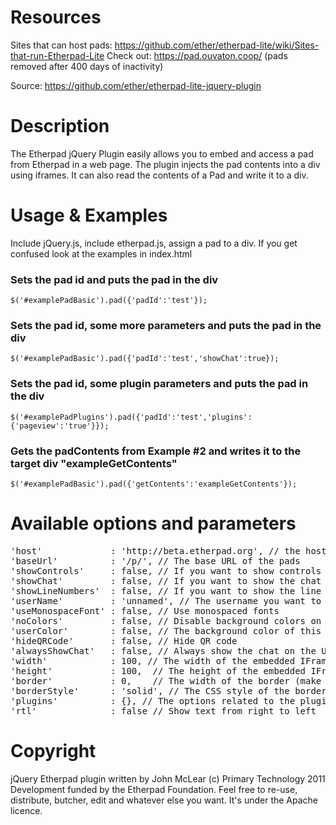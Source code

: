 # Resources
Sites that can host pads: https://github.com/ether/etherpad-lite/wiki/Sites-that-run-Etherpad-Lite
Check out: https://pad.ouvaton.coop/ (pads removed after 400 days of inactivity)

Source: https://github.com/ether/etherpad-lite-jquery-plugin

# Description

The Etherpad jQuery Plugin easily allows you to embed and access a pad from Etherpad in a web page.  The plugin injects the pad contents into a div using iframes.  It can also read the contents of a Pad and write it to a div.

# Usage & Examples
<p>Include jQuery.js, include etherpad.js, assign a pad to a div.  If you get confused look at the examples in index.html</p>

### Sets the pad id and puts the pad in the div
`$('#examplePadBasic').pad({'padId':'test'});`
<div id="examplePadBasic"></div>

### Sets the pad id, some more parameters and puts the pad in the div
`$('#examplePadBasic').pad({'padId':'test','showChat':true});`
<div id="examplePadIntense"></div>

### Sets the pad id, some plugin parameters and puts the pad in the div
`$('#examplePadPlugins').pad({'padId':'test','plugins':{'pageview':'true'}});`
<div id="examplePadPlugins"></div>

### Gets the padContents from Example #2 and writes it to the target div "exampleGetContents"
`$('#examplePadBasic').pad({'getContents':'exampleGetContents'});`

# Available options and parameters
<pre>
'host'             : 'http://beta.etherpad.org', // the host and port of the Etherpad instance, by default the foundation will host your pads for you
'baseUrl'          : '/p/', // The base URL of the pads
'showControls'     : false, // If you want to show controls IE bold, italic, etc.
'showChat'         : false, // If you want to show the chat button or not
'showLineNumbers'  : false, // If you want to show the line numbers or not
'userName'         : 'unnamed', // The username you want to pass to the pad
'useMonospaceFont' : false, // Use monospaced fonts
'noColors'         : false, // Disable background colors on author text
'userColor'        : false, // The background color of this authors text in hex format IE #000
'hideQRCode'       : false, // Hide QR code
'alwaysShowChat'   : false, // Always show the chat on the UI
'width'            : 100, // The width of the embedded IFrame
'height'           : 100,  // The height of the embedded IFrame
'border'           : 0,    // The width of the border (make sure to append px to a numerical value)
'borderStyle'      : 'solid', // The CSS style of the border	[none, dotted, dashed, solid, double, groove, ridge, inset, outset]
'plugins'          : {}, // The options related to the plugins, not to the basic Etherpad configuration
'rtl'              : false // Show text from right to left
</pre>

# Copyright
jQuery Etherpad plugin written by John McLear (c) Primary Technology 2011<br/>
Development funded by the Etherpad Foundation.
Feel free to re-use, distribute, butcher, edit and whatever else you want.
It's under the Apache licence.
